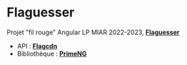 # Flaguesser

Projet "fil rouge" Angular LP MIAR 2022-2023, [**Flaguesser**](https://e229654z.univ-nantes.io/Flaguesser/)

* API : [**Flagcdn**](https://flagcdn.com/)
* Bibliothèque : [**PrimeNG**](https://primefaces.org/primeng/)
